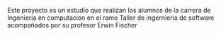 Este proyecto es un estudio que realizan los alumnos de la carrera de Ingenieria en computacion en el ramo
Taller de ingernieria de software acompañados por su profesor Erwin Fischer